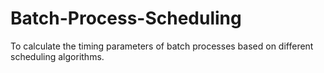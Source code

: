 # Batch-Process-Scheduling
To calculate the timing parameters of batch processes based on different scheduling algorithms.
